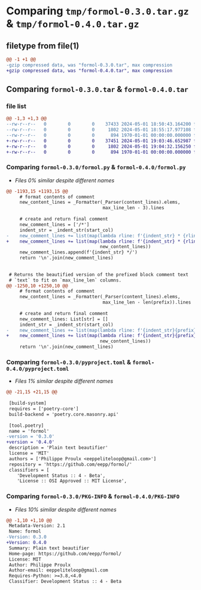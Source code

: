 # Comparing `tmp/formol-0.3.0.tar.gz` & `tmp/formol-0.4.0.tar.gz`

## filetype from file(1)

```diff
@@ -1 +1 @@
-gzip compressed data, was "formol-0.3.0.tar", max compression
+gzip compressed data, was "formol-0.4.0.tar", max compression
```

## Comparing `formol-0.3.0.tar` & `formol-0.4.0.tar`

### file list

```diff
@@ -1,3 +1,3 @@
--rw-r--r--   0        0        0    37433 2024-05-01 18:50:43.164200 formol-0.3.0/formol.py
--rw-r--r--   0        0        0     1802 2024-05-01 18:55:17.977108 formol-0.3.0/pyproject.toml
--rw-r--r--   0        0        0      894 1970-01-01 00:00:00.000000 formol-0.3.0/PKG-INFO
+-rw-r--r--   0        0        0    37451 2024-05-01 19:03:46.652987 formol-0.4.0/formol.py
+-rw-r--r--   0        0        0     1802 2024-05-01 19:04:32.156250 formol-0.4.0/pyproject.toml
+-rw-r--r--   0        0        0      894 1970-01-01 00:00:00.000000 formol-0.4.0/PKG-INFO
```

### Comparing `formol-0.3.0/formol.py` & `formol-0.4.0/formol.py`

 * *Files 0% similar despite different names*

```diff
@@ -1193,15 +1193,15 @@
     # format contents of comment
     new_content_lines = _Formatter(_Parser(content_lines).elems,
                                    max_line_len - 3).lines
 
     # create and return final comment
     new_comment_lines = ['/*']
     indent_str = _indent_str(start_col)
-    new_comment_lines += list(map(lambda rline: f'{indent_str} * {rline}',
+    new_comment_lines += list(map(lambda rline: f'{indent_str} * {rline}'.rstrip(),
                                   new_content_lines))
     new_comment_lines.append(f'{indent_str} */')
     return '\n'.join(new_comment_lines)
 
 
 # Returns the beautified version of the prefixed block comment text
 # `text` to fit on `max_line_len` columns.
@@ -1250,10 +1250,10 @@
     # format contents of comment
     new_content_lines = _Formatter(_Parser(content_lines).elems,
                                    max_line_len - len(prefix)).lines
 
     # create and return final comment
     new_comment_lines: List[str] = []
     indent_str = _indent_str(start_col)
-    new_comment_lines += list(map(lambda rline: f'{indent_str}{prefix}{rline}',
+    new_comment_lines += list(map(lambda rline: f'{indent_str}{prefix}{rline}'.rstrip(),
                                   new_content_lines))
     return '\n'.join(new_comment_lines)
```

### Comparing `formol-0.3.0/pyproject.toml` & `formol-0.4.0/pyproject.toml`

 * *Files 1% similar despite different names*

```diff
@@ -21,15 +21,15 @@
 
 [build-system]
 requires = ['poetry-core']
 build-backend = 'poetry.core.masonry.api'
 
 [tool.poetry]
 name = 'formol'
-version = '0.3.0'
+version = '0.4.0'
 description = 'Plain text beautifier'
 license = 'MIT'
 authors = ['Philippe Proulx <eeppeliteloop@gmail.com>']
 repository = 'https://github.com/eepp/formol/'
 classifiers = [
 	'Development Status :: 4 - Beta',
 	'License :: OSI Approved :: MIT License',
```

### Comparing `formol-0.3.0/PKG-INFO` & `formol-0.4.0/PKG-INFO`

 * *Files 10% similar despite different names*

```diff
@@ -1,10 +1,10 @@
 Metadata-Version: 2.1
 Name: formol
-Version: 0.3.0
+Version: 0.4.0
 Summary: Plain text beautifier
 Home-page: https://github.com/eepp/formol/
 License: MIT
 Author: Philippe Proulx
 Author-email: eeppeliteloop@gmail.com
 Requires-Python: >=3.8,<4.0
 Classifier: Development Status :: 4 - Beta
```

